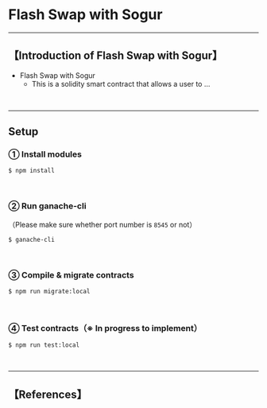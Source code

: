# Flash Swap with Sogur

***
## 【Introduction of Flash Swap with Sogur】
- Flash Swap with Sogur
  - This is a solidity smart contract that allows a user to ...


&nbsp;

***

## Setup
### ① Install modules
```
$ npm install
```

<br>

### ② Run ganache-cli
（Please make sure whether port number is `8545` or not）
```
$ ganache-cli
```

<br>

### ③ Compile & migrate contracts
```
$ npm run migrate:local
```

<br>

### ④ Test contracts（※ In progress to implement）
```
$ npm run test:local
```


&nbsp;

***

## 【References】


